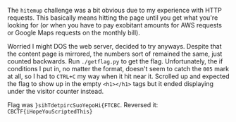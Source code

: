 The `hitemup` challenge was a bit obvious due to my experience with HTTP requests. This basically means hitting the page until you get what you're looking for (or when you have to pay exobitant amounts for AWS requests or Google Maps requests on the monthly bill).

Worried I might DOS the web server, decided to try anyways. Despite that the content page is mirrored, the numbers sort of remained the same, just counted backwards. Run `./getflag.py` to get the flag. Unfortunately, the if conditions I put in, no matter the format, doesn't seem to catch the `005` mark at all, so I had to `CTRL+C` my way when it hit near it. Scrolled up and expected the flag to show up in the empty `<h1></h1>` tags but it ended displaying under the visitor counter instead. 

Flag was `}sihTdetpircSuoYepoHi{FTCBC`. Reversed it: `CBCTF{iHopeYouScriptedThis}`
